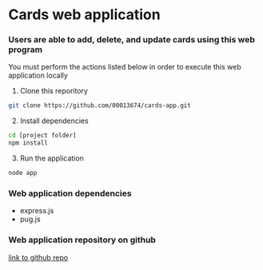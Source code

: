 # Cards web application

### Users are able to add, delete, and update cards using this web program

You must perform the actions listed below in order to execute this web application locally

1. Clone this reporitory
```bash
git clone https://github.com/00013674/cards-app.git
```

2. Install dependencies
```bash
cd [project folder]
npm install
```

3. Run the application
```bash
node app
```

### Web application dependencies
 - express.js
 - pug.js

### Web application repository on github 
[link to github repo](https://github.com/00013674/cards-app.git)
